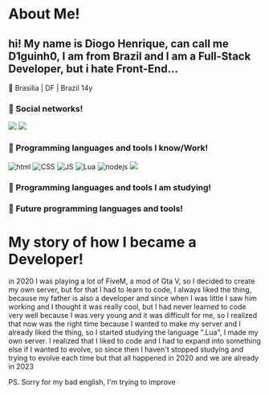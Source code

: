 # About Me!
<h2>hi! My name is Diogo Henrique, can call me D1guinh0, I am from Brazil and I am a Full-Stack Developer, but i hate Front-End...</h2>

📍 Brasilia | DF | Brazil
14y

<h3>📱 Social networks!</h3>

<a href="https://www.instagram.com/diogoh_27/" target="_blank"><img src="https://img.shields.io/badge/-Instagram-%23E4405F?style=for-the-badge&logo=instagram&logoColor=white" target="_blank"></a> <a href="https://www.linkedin.com/" target="_blank"><img src="https://camo.githubusercontent.com/c00f87aeebbec37f3ee0857cc4c20b21fefde8a96caf4744383ebfe44a47fe3f/68747470733a2f2f696d672e736869656c64732e696f2f62616467652f2d4c696e6b6564496e2d2532333030373742353f7374796c653d666f722d7468652d6261646765266c6f676f3d6c696e6b6564696e266c6f676f436f6c6f723d7768697465" target="_blank"></a>

<h3>🤖 Programming languages and tools I know/Work!</h3>

<img src="https://img.shields.io/badge/HTML-FA5F00?style=for-the-badge&logo=html5&logoColor=white" alt="html"> <img src="https://img.shields.io/badge/CSS-0B79DA?&style=for-the-badge&logo=css3&logoColor=white" alt="CSS"> <img src="https://img.shields.io/badge/JavaScript-F7DF1E?style=for-the-badge&logo=javascript&logoColor=black" alt="JS"> <img src="https://img.shields.io/badge/Lua-2C2D72?style=for-the-badge&logo=lua&logoColor=white" alt="Lua"> <img src="https://img.shields.io/badge/node.js-03DE00?style=for-the-badge&logo=node.js&logoColor=black" alt="nodejs"> <img src="https://img.shields.io/badge/Python-14354C?style=for-the-badge&logo=python&logoColor=white" target="_blank">

<h3>🧠 Programming languages and tools I am studying!</h3>

<h3>👀 Future programming languages and tools!</h3>

# My story of how I became a Developer!

in 2020 I was playing a lot of FiveM, a mod of Gta V, so I decided to create my own server, but for that I had to learn to code, I always liked the thing, because my father is also a developer and since when I was little I saw him working and I thought it was really cool, but I had never learned to code very well because I was very young and it was difficult for me, so I realized that now was the right time because I wanted to make my server and I already liked the thing, so I started studying the language ".Lua", I made my own server. I realized that I liked to code and I had to expand into something else if I wanted to evolve, so since then I haven't stopped studying and trying to evolve each time but that all happened in 2020 and we are already in 2023




PS. 
Sorry for my bad english, I'm trying to improve
